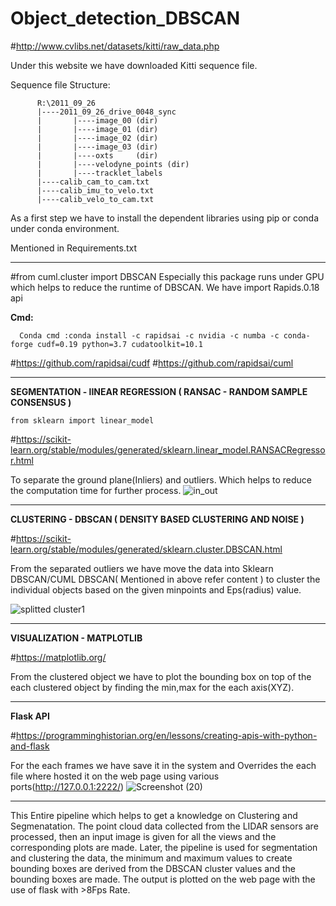
          
                  
# Object_detection_DBSCAN

#http://www.cvlibs.net/datasets/kitti/raw_data.php

Under this website we have downloaded Kitti sequence file.

Sequence file Structure:

          R:\2011_09_26
          |----2011_09_26_drive_0048_sync
          |       |----image_00 (dir)
          |       |----image_01 (dir)
          |       |----image_02 (dir)
          |       |----image_03 (dir)
          |       |----oxts     (dir)
          |       |----velodyne_points (dir)
          |       |----tracklet_labels
          |----calib_cam_to_cam.txt
          |----calib_imu_to_velo.txt
          |----calib_velo_to_cam.txt

As a first step we have to install the dependent libraries using pip or conda under conda environment.

Mentioned in Requirements.txt


-----------------------------------------------------------------------------------------------------------

#from cuml.cluster import DBSCAN
Especially this package runs under GPU which helps to reduce the runtime of DBSCAN.
We have import Rapids.0.18 api

**Cmd:**

      Conda cmd :conda install -c rapidsai -c nvidia -c numba -c conda-forge cudf=0.19 python=3.7 cudatoolkit=10.1


#https://github.com/rapidsai/cudf
#https://github.com/rapidsai/cuml 

----------------------------------------------------------------------------------------------------------------------

**SEGMENTATION - lINEAR REGRESSION ( RANSAC - RANDOM SAMPLE CONSENSUS )**

    from sklearn import linear_model

#https://scikit-learn.org/stable/modules/generated/sklearn.linear_model.RANSACRegressor.html

To separate the ground plane(Inliers) and outliers. Which helps to reduce the computation time for further process.
![in_out](https://user-images.githubusercontent.com/84854222/119775054-b2ffea80-bee0-11eb-829f-51f3488bf8af.png)


----------------------------------------------------------------------------------------------------------------------


**CLUSTERING - DBSCAN ( DENSITY BASED CLUSTERING AND NOISE )**


#https://scikit-learn.org/stable/modules/generated/sklearn.cluster.DBSCAN.html

From the separated outliers we have move the data into Sklearn DBSCAN/CUML DBSCAN( Mentioned in above refer content )
to cluster the individual objects based on the given minpoints and Eps(radius) value.


![splitted cluster1](https://user-images.githubusercontent.com/84854222/119775076-ba26f880-bee0-11eb-9371-eb86186b17d8.png)

----------------------------------------------------------------------------------------------------------------------

**VISUALIZATION - MATPLOTLIB**

#https://matplotlib.org/

From the clustered object we have to plot the bounding box on top of the each clustered object by finding the min,max for the each axis(XYZ). 



----------------------------------------------------------------------------------------------------------------------

**Flask API**

#https://programminghistorian.org/en/lessons/creating-apis-with-python-and-flask

For the each frames we have save it in the system and Overrides the each file where hosted it on the web page using various ports(http://127.0.0.1:2222/)
![Screenshot (20)](https://user-images.githubusercontent.com/84854222/119775119-cca13200-bee0-11eb-96e5-3551c4745a02.png)


----------------------------------------------------------------------------------------------------------------------

This Entire pipeline which helps to get a knowledge on Clustering and Segmenatation.
The point cloud data collected from the LIDAR sensors are processed, then
an input image is given for all the views and the corresponding plots are made.
Later, the pipeline is used for segmentation and clustering the data, the minimum and maximum
values to create bounding boxes are derived from the DBSCAN cluster values and
the bounding boxes are made. The output is plotted on the web page with the use of
flask with >8Fps Rate.




